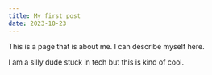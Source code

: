 ```yaml
---
title: My first post
date: 2023-10-23
---
```



This is a page that is about me. I can describe myself here.

I am a silly dude stuck in tech but this is kind of cool.